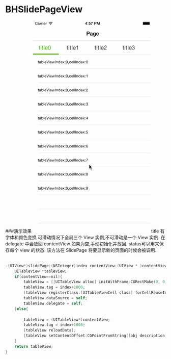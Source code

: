 # BHSlidePageView
###演示效果
![Alt text](Untitled.gif)
title 有字体和颜色变换
可滑动情况下全局三个 View 实例,不可滑动是一个 View 实例.
在 delegate 中会放回 contentView 如果为空,手动初始化并放回. status可以用来保存每个 view 的状态.
该方法在 SlidePage 将要显示新的页面的时候会被调用.
```objective-c

-(UIView*)slidePage:(NSInteger)index contentView:(UIView * )contentView status:(NSObject*)obj{
    UITableView *tableView;
    if(contentView==nil){
        tableView = [[UITableView alloc] initWithFrame:CGRectMake(0, 0, [UIScreen mainScreen].bounds.size.width, [UIScreen mainScreen].bounds.size.height)];
        tableView.tag = index+1000;
        [tableView registerClass:[UITableViewCell class] forCellReuseIdentifier:@"aaa"];
        tableView.dataSource = self;
        tableView.delegate = self;
    }else{
        
        tableView = (UITableView*)contentView;
        tableView.tag = index+1000;
        [tableView reloadData];
        [tableView setContentOffset:CGPointFromString([obj description])];
    }
    return tableView;
}

```